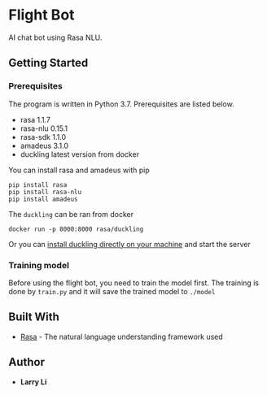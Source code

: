 # Flight Bot
AI chat bot using Rasa NLU.

## Getting Started

### Prerequisites
The program is written in Python 3.7. Prerequisites are listed below. 
* rasa                      1.1.7
* rasa-nlu                  0.15.1
* rasa-sdk                  1.1.0
* amadeus                   3.1.0
* duckling                  latest version from docker

You can install rasa and amadeus with pip
```
pip install rasa
pip install rasa-nlu
pip install amadeus
```

The `duckling` can be ran from docker
```
docker run -p 8000:8000 rasa/duckling
```
Or you can [install duckling directly on your machine](https://github.com/facebook/duckling#quickstart) and start the server

### Training model
Before using the flight bot, you need to train the model first. The training is done by `train.py` and it will save the trained model to `./model`


## Built With
* [Rasa](https://rasa.com) - The natural language understanding framework used

## Author
* **Larry Li**
